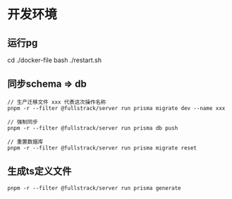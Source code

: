 # 开发环境

## 运行pg

cd ./docker-file bash ./restart.sh

## 同步schema => db

```
// 生产迁移文件 xxx 代表这次操作名称
pnpm -r --filter @fullstrack/server run prisma migrate dev --name xxx

// 强制同步
pnpm -r --filter @fullstrack/server run prisma db push

// 重置数据库
pnpm -r --filter @fullstrack/server run prisma migrate reset

```

## 生成ts定义文件

```
pnpm -r --filter @fullstrack/server run prisma generate

```
